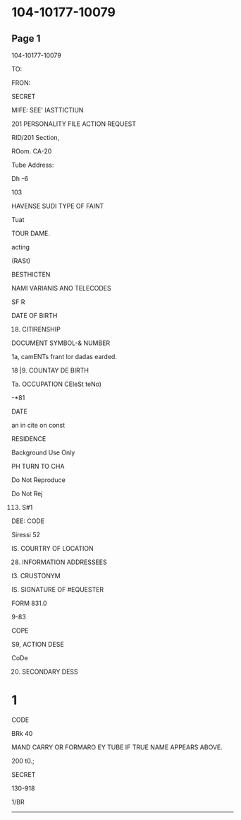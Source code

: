 # 104-10177-10079

## Page 1

104-10177-10079

TO:

FRON:

SECRET

MIFE: SEE' IASTTICTIUN

201 PERSONALITY FILE ACTION REQUEST

RID/201 Section,

ROom. CA-20

Tube Address:

Dh -6

103

HAVENSE SUDI TYPE OF FAINT

Tuat

TOUR DAME.

acting

(RASt)

BESTHICTEN

NAMI VARIANIS ANO TELECODES

SF R

DATE OF BIRTH

18. CITIRENSHIP

DOCUMENT SYMBOL-& NUMBER

1a, camENTs frant lor dadas earded.

18 |9. COUNTAY DE BIRTH

Ta. OCCUPATION CEleSt teNo)

-*81

DATE

an in cite on const

RESIDENCE

Background Use Only

PH TURN TO CHA

Do Not Reproduce

Do Not Rej

113. S#1

DEE: CODE

Siressi 52

IS. COURTRY OF LOCATION

28. INFORMATION ADDRESSEES

I3. CRUSTONYM

IS. SIGNATURE OF #EQUESTER

FORM 831.0

9-83

COPE

S9, ACTION DESE

CoDe

20. SECONDARY DESS

# 1

CODE

BRk 40

MAND CARRY OR FORMARO EY TUBE IF TRUE NAME APPEARS ABOVE.

200 t0.;

SECRET

130-918

1/BR

---

